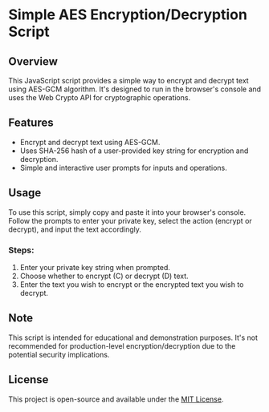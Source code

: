 # Simple AES Encryption/Decryption Script

## Overview
This JavaScript script provides a simple way to encrypt and decrypt text using AES-GCM algorithm. It's designed to run in the browser's console and uses the Web Crypto API for cryptographic operations.

## Features
- Encrypt and decrypt text using AES-GCM.
- Uses SHA-256 hash of a user-provided key string for encryption and decryption.
- Simple and interactive user prompts for inputs and operations.

## Usage
To use this script, simply copy and paste it into your browser's console. Follow the prompts to enter your private key, select the action (encrypt or decrypt), and input the text accordingly.

### Steps:
1. Enter your private key string when prompted.
2. Choose whether to encrypt (C) or decrypt (D) text.
3. Enter the text you wish to encrypt or the encrypted text you wish to decrypt.

## Note
This script is intended for educational and demonstration purposes. It's not recommended for production-level encryption/decryption due to the potential security implications.

## License
This project is open-source and available under the [MIT License](LICENSE).
